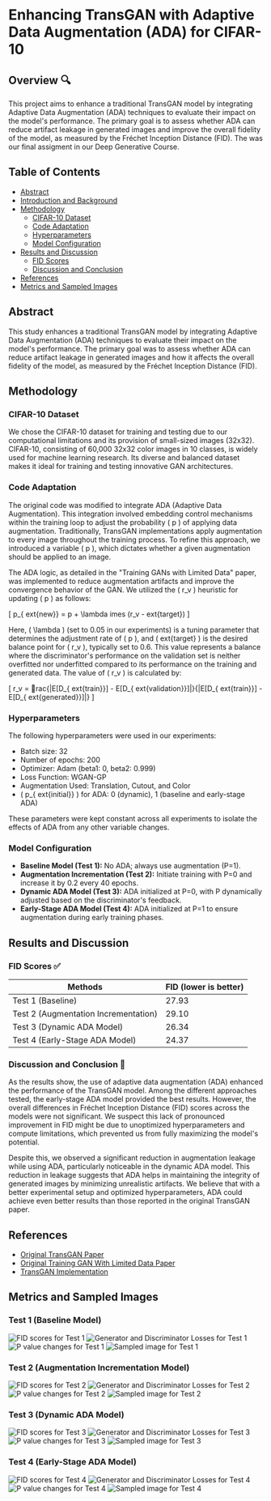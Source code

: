 
# Enhancing TransGAN with Adaptive Data Augmentation (ADA) for CIFAR-10

## Overview 🔍

This project aims to enhance a traditional TransGAN model by integrating Adaptive Data Augmentation (ADA) techniques to evaluate their impact on the model's performance. The primary goal is to assess whether ADA can reduce artifact leakage in generated images and improve the overall fidelity of the model, as measured by the Fréchet Inception Distance (FID). The was our final assigment in our Deep Generative Course.

## Table of Contents
- [Abstract](#abstract)
- [Introduction and Background](#introduction-and-background)
- [Methodology](#methodology)
  - [CIFAR-10 Dataset](#cifar-10-dataset)
  - [Code Adaptation](#code-adaptation)
  - [Hyperparameters](#hyperparameters)
  - [Model Configuration](#model-configuration)
- [Results and Discussion](#results-and-discussion)
  - [FID Scores](#fid-scores)
  - [Discussion and Conclusion](#discussion-and-conclusion)
- [References](#references)
- [Metrics and Sampled Images](#metrics-and-sampled-images)

## Abstract

This study enhances a traditional TransGAN model by integrating Adaptive Data Augmentation (ADA) techniques to evaluate their impact on the model's performance. The primary goal was to assess whether ADA can reduce artifact leakage in generated images and how it affects the overall fidelity of the model, as measured by the Fréchet Inception Distance (FID).

## Methodology

### CIFAR-10 Dataset 

We chose the CIFAR-10 dataset for training and testing due to our computational limitations and its provision of small-sized images (32x32). CIFAR-10, consisting of 60,000 32x32 color images in 10 classes, is widely used for machine learning research. Its diverse and balanced dataset makes it ideal for training and testing innovative GAN architectures.

### Code Adaptation

The original code was modified to integrate ADA (Adaptive Data Augmentation).
This integration involved embedding control mechanisms within the training loop to adjust the probability \( p \) of applying data augmentation.
Traditionally, TransGAN implementations apply augmentation to every image throughout the training process. To refine this approach, we introduced a variable \( p \), which dictates whether a given augmentation should be applied to an image.

The ADA logic, as detailed in the "Training GANs with Limited Data" paper, was implemented to reduce augmentation artifacts and improve the convergence behavior of the GAN. We utilized the \( r_v \) heuristic for updating \( p \) as follows:

\[ p_{	ext{new}} = p + \lambda 	imes (r_v - 	ext{target}) \]

Here, \( \lambda \) (set to 0.05 in our experiments) is a tuning parameter that determines the adjustment rate of \( p \), and \( 	ext{target} \) is the desired balance point for \( r_v \), typically set to 0.6. This value represents a balance where the discriminator's performance on the validation set is neither overfitted nor underfitted compared to its performance on the training and generated data. The value of \( r_v \) is calculated by:

\[ r_v = rac{|E[D_{	ext{train}}] - E[D_{	ext{validation}}]|}{|E[D_{	ext{train}}] - E[D_{	ext{generated}}]|} \]

### Hyperparameters

The following hyperparameters were used in our experiments:

- Batch size: 32
- Number of epochs: 200
- Optimizer: Adam (beta1: 0, beta2: 0.999)
- Loss Function: WGAN-GP
- Augmentation Used: Translation, Cutout, and Color
- \( p_{	ext{initial}} \) for ADA: 0 (dynamic), 1 (baseline and early-stage ADA)

These parameters were kept constant across all experiments to isolate the effects of ADA from any other variable changes.

### Model Configuration

- **Baseline Model (Test 1):** No ADA; always use augmentation (P=1).
- **Augmentation Incrementation (Test 2):** Initiate training with P=0 and increase it by 0.2 every 40 epochs.
- **Dynamic ADA Model (Test 3):** ADA initialized at P=0, with P dynamically adjusted based on the discriminator's feedback.
- **Early-Stage ADA Model (Test 4):** ADA initialized at P=1 to ensure augmentation during early training phases.

## Results and Discussion

### FID Scores ✅

| Methods                         | FID (lower is better) |
|---------------------------------|-----------------------|
| Test 1 (Baseline)               | 27.93                 |
| Test 2 (Augmentation Incrementation) | 29.10           |
| Test 3 (Dynamic ADA Model)      | 26.34                 |
| Test 4 (Early-Stage ADA Model)  | 24.37                 |

### Discussion and Conclusion 📝

As the results show, the use of adaptive data augmentation (ADA) enhanced the performance of the TransGAN model. Among the different approaches tested, the early-stage ADA model provided the best results. However, the overall differences in Fréchet Inception Distance (FID) scores across the models were not significant. We suspect this lack of pronounced improvement in FID might be due to unoptimized hyperparameters and compute limitations, which prevented us from fully maximizing the model's potential.

Despite this, we observed a significant reduction in augmentation leakage while using ADA, particularly noticeable in the dynamic ADA model. This reduction in leakage suggests that ADA helps in maintaining the integrity of generated images by minimizing unrealistic artifacts. We believe that with a better experimental setup and optimized hyperparameters, ADA could achieve even better results than those reported in the original TransGAN paper.

## References

- [Original TransGAN Paper](https://arxiv.org/pdf/2102.07074)
- [Original Training GAN With Limited Data Paper](https://arxiv.org/pdf/2006.06676)
- [TransGAN Implementation](https://github.com/asarigun/TransGAN)

## Metrics and Sampled Images

### Test 1 (Baseline Model)
![FID scores for Test 1](./images/test1_FID.jpeg)
![Generator and Discriminator Losses for Test 1](./images/test1_loss.jpeg)
![P value changes for Test 1](./images/test1_P_value.jpeg)
![Sampled image for Test 1](./images/test1_image.jpeg)

### Test 2 (Augmentation Incrementation Model)
![FID scores for Test 2](./images/test2_FID.jpeg)
![Generator and Discriminator Losses for Test 2](./images/test2_loss.jpeg)
![P value changes for Test 2](./images/test2_P_value.jpeg)
![Sampled image for Test 2](./images/test2_image.jpeg)

### Test 3 (Dynamic ADA Model)
![FID scores for Test 3](./images/test3_FID.jpeg)
![Generator and Discriminator Losses for Test 3](./images/test3_loss.jpeg)
![P value changes for Test 3](./images/test3_P_value.jpeg)
![Sampled image for Test 3](./images/test3_image.jpeg)

### Test 4 (Early-Stage ADA Model)
![FID scores for Test 4](./images/test4_FID.jpeg)
![Generator and Discriminator Losses for Test 4](./images/test4_loss.jpeg)
![P value changes for Test 4](./images/test4_P_value.jpeg)
![Sampled image for Test 4](./images/test4_image.jpeg)
